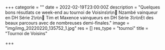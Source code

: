 +++
categorie = ""
date = 2022-02-19T23:00:00Z
description = "Quelques bons résutlats ce week-end au tournoi de Voisins\n\n🥇 Nzambé vainqueur en DH Série 2\n\n🥇 Tim et Maxence vainqueurs en DH Série 3\n\nEt des beaux parcours avec de nombreuses demi-finales."
image = "img/img_20220220_135752_1.jpg"
res = []
res_type = "tournoi"
title = "Tournoi de Voisins"

+++
